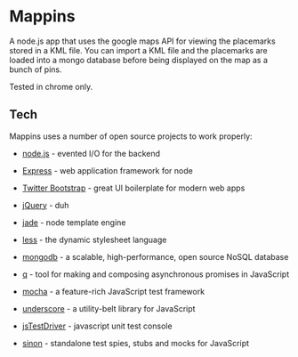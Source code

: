 Mappins 
========= 
A node.js app that uses the google maps API for viewing the placemarks stored in a KML file.  You can import a KML file and the placemarks are loaded into a mongo database before being displayed on the map as a bunch of pins.

Tested in chrome only.

Tech
----------- 
Mappins uses a number of open source projects to work properly:

* [node.js] - evented I/O for the backend
* [Express] - web application framework for node
* [Twitter Bootstrap] - great UI boilerplate for modern web apps
* [jQuery] - duh 
* [jade] - node template engine 
* [less] - the dynamic stylesheet language
* [mongodb] - a scalable, high-performance, open source NoSQL database 
* [q] - tool for making and composing asynchronous promises in JavaScript 
* [mocha] - a feature-rich JavaScript test framework 
* [underscore] - a utility-belt library for JavaScript 
* [jsTestDriver] - javascript unit test console
* [sinon] - standalone test spies, stubs and mocks for JavaScript

  [node.js]: http://nodejs.org
  [express]: http://expressjs.com
  [Twitter Bootstrap]: http://twitter.github.com/bootstrap/
  [jQuery]: http://jquery.com  
  [jade]: http://jade-lang.com/
  [less]: http://lesscss.org/
  [mongodb]: http://www.mongodb.org/
  [q]: https://github.com/kriskowal/q
  [mocha]: http://visionmedia.github.com/mocha/
  [underscore]: http://underscorejs.org/
  [jsTestDriver]: https://code.google.com/p/js-test-driver/
  [sinon]: http://sinonjs.org/
